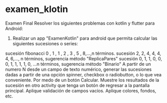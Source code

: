 # examen_klotin
Examen Final
Resolver los siguientes problemas con kotlin y flutter para Android:

1. Realizar un app  "ExamenKotlin" para android que permita calcular las siguientes sucesiones o series:

sucesión fibonacci 0 , 1 , 1 , 2 , 3 , 5 , 8,...,n términos.
sucesión  2, 2, 4, 4, 4, 4, 6,..., n términos, sugerencia método "ReplicaPares"
sucesión 0, 1, 1, 0, 0, 0, 1, 1, 1, 1, 0, ...n términos, sugerencia método "Binario"
A partir de un numero N desde un campo de texto numérico, generar las sucesiones dadas a partir de una opción spinner, checkbox o radiobutton, o lo que vea conveniente. Por medo de un botón Calcular.
Muestre los resultados de la sucesión en otro activity que tenga un botón de regresar a la pantalla principal.
Aplique validación de campos vacíos.
Aplique colores, fondos, etc.
